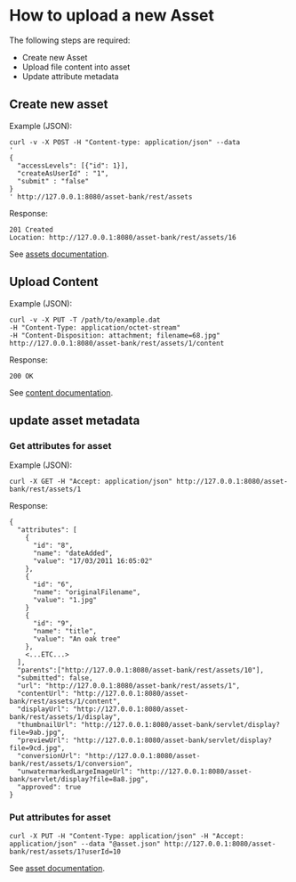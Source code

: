 # How to upload a new Asset

The following steps are required:

- Create new Asset
- Upload file content into asset
- Update attribute metadata

## Create new asset

Example (JSON):
```
curl -v -X POST -H "Content-type: application/json" --data 
'
{
  "accessLevels": [{"id": 1}], 
  "createAsUserId" : "1", 
  "submit" : "false"
}
' http://127.0.0.1:8080/asset-bank/rest/assets
```

Response:  
```
201 Created
Location: http://127.0.0.1:8080/asset-bank/rest/assets/16
```

See [assets documentation](doc/assets.md).

## Upload Content

Example (JSON):
```
curl -v -X PUT -T /path/to/example.dat 
-H "Content-Type: application/octet-stream" 
-H "Content-Disposition: attachment; filename=68.jpg" 
http://127.0.0.1:8080/asset-bank/rest/assets/1/content
```

Response:
```
200 OK
```

See [content documentation](doc/content.md).

## update asset metadata

### Get attributes for asset

Example (JSON):
```
curl -X GET -H "Accept: application/json" http://127.0.0.1:8080/asset-bank/rest/assets/1
```

Response:
```
{
  "attributes": [
    {
      "id": "8",
      "name": "dateAdded",
      "value": "17/03/2011 16:05:02"
    },
    {
      "id": "6",
      "name": "originalFilename",
      "value": "1.jpg"
    }
    {
      "id": "9",
      "name": "title",
      "value": "An oak tree"
    },
    <...ETC...>
  ],
  "parents":["http://127.0.0.1:8080/asset-bank/rest/assets/10"],
  "submitted": false,
  "url": "http://127.0.0.1:8080/asset-bank/rest/assets/1",
  "contentUrl": "http://127.0.0.1:8080/asset-bank/rest/assets/1/content",
  "displayUrl": "http://127.0.0.1:8080/asset-bank/rest/assets/1/display",
  "thumbnailUrl": "http://127.0.0.1:8080/asset-bank/servlet/display?file=9ab.jpg",
  "previewUrl": "http://127.0.0.1:8080/asset-bank/servlet/display?file=9cd.jpg",
  "conversionUrl": "http://127.0.0.1:8080/asset-bank/rest/assets/1/conversion",
  "unwatermarkedLargeImageUrl": "http://127.0.0.1:8080/asset-bank/servlet/display?file=8a8.jpg",
  "approved": true
}
```

### Put attributes for asset

```
curl -X PUT -H "Content-Type: application/json" -H "Accept: application/json" --data "@asset.json" http://127.0.0.1:8080/asset-bank/rest/assets/1?userId=10
```

See [asset documentation](doc/asset.md).
